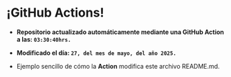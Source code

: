 # ¡GitHub Actions!
* **Repositorio actualizado automáticamente mediante una GitHub Action a las: `03:30:40hrs.`**
* **Modificado el día: `27, del mes de mayo, del año 2025.`**

* Ejemplo sencillo de cómo la **Action** modifica este archivo README.md.
